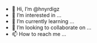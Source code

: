 - 👋 Hi, I’m @hnyrdigz
- 👀 I’m interested in ...
- 🌱 I’m currently learning ...
- 💞️ I’m looking to collaborate on ...
- 📫 How to reach me ...

<!---
hnyrdigz/hnyrdigz is a ✨ special ✨ repository because its `README.md` (this file) appears on your GitHub profile.
You can click the Preview link to take a look at your changes.
--->
